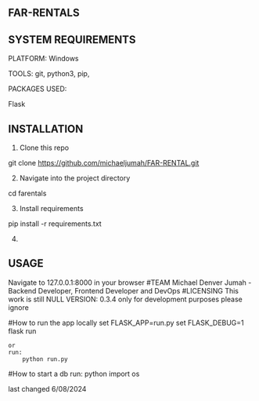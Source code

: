 ## FAR-RENTALS

## SYSTEM REQUIREMENTS
PLATFORM: Windows

TOOLS: git, python3, pip,

PACKAGES USED:

Flask

## INSTALLATION
1. Clone this repo

git clone https://github.com/michaeljumah/FAR-RENTAL.git

2. Navigate into the project directory

cd farentals

3. Install requirements

pip install -r requirements.txt

4. 
## USAGE
Navigate to 127.0.0.1:8000 in your browser
#TEAM
Michael Denver Jumah - Backend Developer, Frontend Developer and DevOps
#LICENSING
This work is still NULL
VERSION: 0.3.4 only for development purposes please ignore


#How to run the app locally
    set FLASK_APP=run.py 
    set FLASK_DEBUG=1
    flask run

    or
    run:
        python run.py

#How to start a db 
run:
    python
    import os



last changed 6/08/2024
